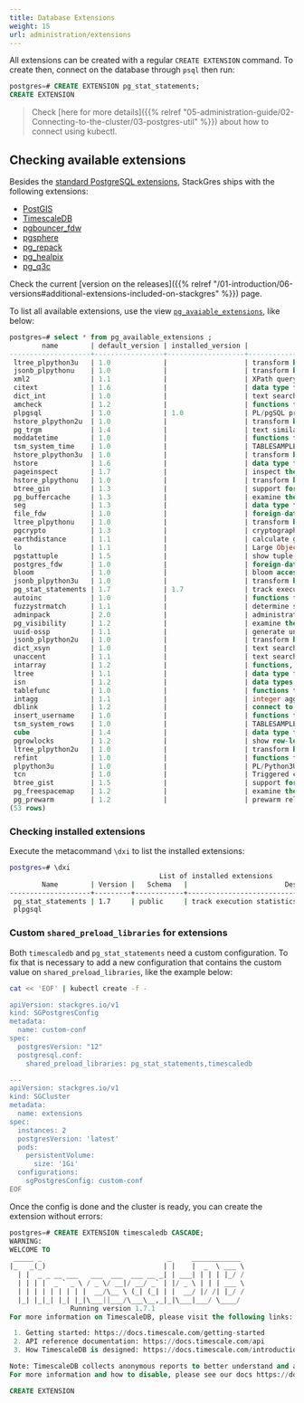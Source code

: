 ```yaml
---
title: Database Extensions
weight: 15
url: administration/extensions
---
```


All extensions can be created with a regular `CREATE EXTENSION` command. To create then, connect on the database through `psql` then run:

```sql
postgres=# CREATE EXTENSION pg_stat_statements;
CREATE EXTENSION
```
> Check [here for more details]({{% relref "05-administration-guide/02-Connecting-to-the-cluster/03-postgres-util" %}}) about how to connect using kubectl.

## Checking available extensions

Besides the [standard PostgreSQL extensions](https://www.postgresql.org/docs/current/contrib.html), StackGres ships with the following extensions:

* [PostGIS](https://github.com/postgis/postgis)
* [TimescaleDB](https://github.com/timescale/timescaledb)
* [pgbouncer_fdw](https://github.com/CrunchyData/pgbouncer_fdw)
* [pgsphere](https://github.com/akorotkov/pgsphere)
* [pg_repack](https://github.com/reorg/pg_repack)
* [pg_healpix](https://gitlab.com/ongresinc/pg_healpix)
* [pg_q3c](https://github.com/segasai/q3c)

Check the current [version on the releases]({{% relref "/01-introduction/06-versions#additional-extensions-included-on-stackgres" %}}) page.

To list all available extensions, use the view [`pg_avaiable_extensions`](https://www.postgresql.org/docs/current/view-pg-available-extensions.html), like below:

```sql
postgres=# select * from pg_available_extensions ;
        name        | default_version | installed_version |                               comment                                
--------------------+-----------------+-------------------+----------------------------------------------------------------------
 ltree_plpython3u   | 1.0             |                   | transform between ltree and plpython3u
 jsonb_plpythonu    | 1.0             |                   | transform between jsonb and plpythonu
 xml2               | 1.1             |                   | XPath querying and XSLT
 citext             | 1.6             |                   | data type for case-insensitive character strings
 dict_int           | 1.0             |                   | text search dictionary template for integers
 amcheck            | 1.2             |                   | functions for verifying relation integrity
 plpgsql            | 1.0             | 1.0               | PL/pgSQL procedural language
 hstore_plpython2u  | 1.0             |                   | transform between hstore and plpython2u
 pg_trgm            | 1.4             |                   | text similarity measurement and index searching based on trigrams
 moddatetime        | 1.0             |                   | functions for tracking last modification time
 tsm_system_time    | 1.0             |                   | TABLESAMPLE method which accepts time in milliseconds as a limit
 hstore_plpython3u  | 1.0             |                   | transform between hstore and plpython3u
 hstore             | 1.6             |                   | data type for storing sets of (key, value) pairs
 pageinspect        | 1.7             |                   | inspect the contents of database pages at a low level
 hstore_plpythonu   | 1.0             |                   | transform between hstore and plpythonu
 btree_gin          | 1.3             |                   | support for indexing common datatypes in GIN
 pg_buffercache     | 1.3             |                   | examine the shared buffer cache
 seg                | 1.3             |                   | data type for representing line segments or floating-point intervals
 file_fdw           | 1.0             |                   | foreign-data wrapper for flat file access
 ltree_plpythonu    | 1.0             |                   | transform between ltree and plpythonu
 pgcrypto           | 1.3             |                   | cryptographic functions
 earthdistance      | 1.1             |                   | calculate great-circle distances on the surface of the Earth
 lo                 | 1.1             |                   | Large Object maintenance
 pgstattuple        | 1.5             |                   | show tuple-level statistics
 postgres_fdw       | 1.0             |                   | foreign-data wrapper for remote PostgreSQL servers
 bloom              | 1.0             |                   | bloom access method - signature file based index
 jsonb_plpython3u   | 1.0             |                   | transform between jsonb and plpython3u
 pg_stat_statements | 1.7             | 1.7               | track execution statistics of all SQL statements executed
 autoinc            | 1.0             |                   | functions for autoincrementing fields
 fuzzystrmatch      | 1.1             |                   | determine similarities and distance between strings
 adminpack          | 2.0             |                   | administrative functions for PostgreSQL
 pg_visibility      | 1.2             |                   | examine the visibility map (VM) and page-level visibility info
 uuid-ossp          | 1.1             |                   | generate universally unique identifiers (UUIDs)
 jsonb_plpython2u   | 1.0             |                   | transform between jsonb and plpython2u
 dict_xsyn          | 1.0             |                   | text search dictionary template for extended synonym processing
 unaccent           | 1.1             |                   | text search dictionary that removes accents
 intarray           | 1.2             |                   | functions, operators, and index support for 1-D arrays of integers
 ltree              | 1.1             |                   | data type for hierarchical tree-like structures
 isn                | 1.2             |                   | data types for international product numbering standards
 tablefunc          | 1.0             |                   | functions that manipulate whole tables, including crosstab
 intagg             | 1.1             |                   | integer aggregator and enumerator (obsolete)
 dblink             | 1.2             |                   | connect to other PostgreSQL databases from within a database
 insert_username    | 1.0             |                   | functions for tracking who changed a table
 tsm_system_rows    | 1.0             |                   | TABLESAMPLE method which accepts number of rows as a limit
 cube               | 1.4             |                   | data type for multidimensional cubes
 pgrowlocks         | 1.2             |                   | show row-level locking information
 ltree_plpython2u   | 1.0             |                   | transform between ltree and plpython2u
 refint             | 1.0             |                   | functions for implementing referential integrity (obsolete)
 plpython3u         | 1.0             |                   | PL/Python3U untrusted procedural language
 tcn                | 1.0             |                   | Triggered change notifications
 btree_gist         | 1.5             |                   | support for indexing common datatypes in GiST
 pg_freespacemap    | 1.2             |                   | examine the free space map (FSM)
 pg_prewarm         | 1.2             |                   | prewarm relation data
(53 rows)
```
> 


### Checking installed extensions

Execute the metacommand `\dxi` to list the installed extensions:

```bash
postgres=# \dxi
                                     List of installed extensions
        Name        | Version |   Schema   |                        Description                        
--------------------+---------+------------+-----------------------------------------------------------
 pg_stat_statements | 1.7     | public     | track execution statistics of all SQL statements executed
 plpgsql     
```

### Custom `shared_preload_libraries` for extensions

Both `timescaledb` and `pg_stat_statements` need a custom configuration. To fix that is necessary to add a new configuration that contains the custom value on `shared_preload_libraries`, like the example below:

```bash
cat << 'EOF' | kubectl create -f -

apiVersion: stackgres.io/v1
kind: SGPostgresConfig
metadata:
  name: custom-conf
spec:
  postgresVersion: "12"
  postgresql.conf:
    shared_preload_libraries: pg_stat_statements,timescaledb

---
apiVersion: stackgres.io/v1
kind: SGCluster
metadata:
  name: extensions
spec:
  instances: 2
  postgresVersion: 'latest'
  pods:
    persistentVolume: 
      size: '1Gi'
  configurations:
    sgPostgresConfig: custom-conf
EOF
```

Once the config is done and the cluster is ready, you can create the extension without errors:

```sql
postgres=# CREATE EXTENSION timescaledb CASCADE;
WARNING:  
WELCOME TO
 _____ _                               _     ____________  
|_   _(_)                             | |    |  _  \ ___ \ 
  | |  _ _ __ ___   ___  ___  ___ __ _| | ___| | | | |_/ / 
  | | | |  _ ` _ \ / _ \/ __|/ __/ _` | |/ _ \ | | | ___ \ 
  | | | | | | | | |  __/\__ \ (_| (_| | |  __/ |/ /| |_/ /
  |_| |_|_| |_| |_|\___||___/\___\__,_|_|\___|___/ \____/
               Running version 1.7.1
For more information on TimescaleDB, please visit the following links:

 1. Getting started: https://docs.timescale.com/getting-started
 2. API reference documentation: https://docs.timescale.com/api
 3. How TimescaleDB is designed: https://docs.timescale.com/introduction/architecture

Note: TimescaleDB collects anonymous reports to better understand and assist our users.
For more information and how to disable, please see our docs https://docs.timescaledb.com/using-timescaledb/telemetry.

CREATE EXTENSION
```